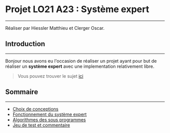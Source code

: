 # Projet LO21 A23 : Système expert

--- 
Réaliser par Hiessler Matthieu et Clerger Oscar.

## Introduction

---
Bonjour nous avons eu l'occasion de réaliser un projet ayant pour but de réaliser un **système expert** avec une implementation relativement libre.
>Vous pouvez trouver le sujet [ici](doc/Projet2023.pdf)

## Sommaire

---
* [Choix de conceptions](doc/fr/Conception.md)
* [Fonctionnement du système expert](doc/fr/Functioning.md)
* [Algorithmes des sous programmes](doc/fr/Alogrithm.md)
* [Jeu de test et commentaire](doc/fr/Test.md)
